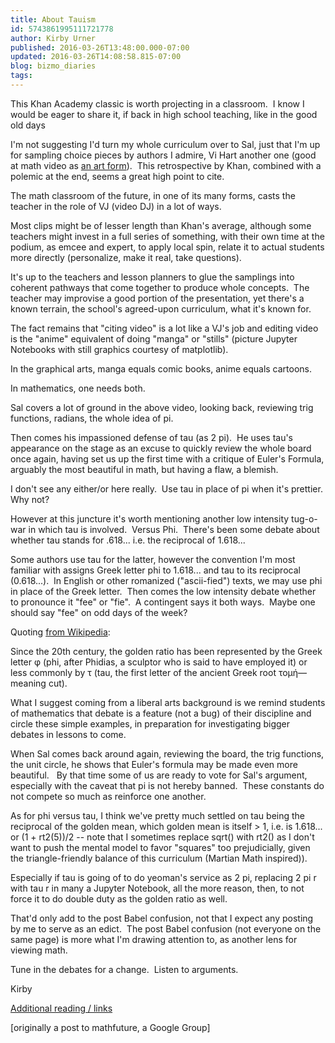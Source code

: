 ```yaml
---
title: About Tauism
id: 5743861995111721778
author: Kirby Urner
published: 2016-03-26T13:48:00.000-07:00
updated: 2016-03-26T14:08:58.815-07:00
blog: bizmo_diaries
tags: 
---
```


This Khan Academy classic is worth projecting in a 
classroom.  I know I would be eager to share it, if back in high school 
teaching, like in the good old days

I'm not suggesting I'd turn my whole curriculum over to Sal, just that I'm 
up for sampling choice pieces by authors I admire, Vi Hart another one 
(good at math video as [an art form](http://controlroom.blogspot.com/2016/03/wanderers-2016316.html)).  This retrospective by Khan, 
combined with a polemic at the end, seems a great high point to cite.

The
 math classroom of the future, in one of its many forms, casts the 
teacher in the role of VJ (video DJ) in a lot of ways.

Most clips might
 be of lesser length than Khan's average, although some teachers might 
invest in a full series of something, with their own time at the podium,
 as emcee and expert, to apply local spin, relate it to actual students 
more directly (personalize, make it real, take questions).

It's 
up to the teachers and lesson planners to glue the samplings into 
coherent pathways that come together to produce whole concepts.  The 
teacher may improvise a good portion of the presentation, yet there's a 
known terrain, the school's agreed-upon curriculum, what it's known for.

The fact remains that "citing video" is a lot like a VJ's job and editing 
video is the "anime" equivalent of doing "manga" or "stills" (picture 
Jupyter Notebooks with still graphics courtesy of matplotlib).

In the 
graphical arts, manga equals comic books, anime equals cartoons.

In 
mathematics, one needs both.

Sal covers a lot of ground in the above video, looking back, reviewing trig functions, radians, the whole idea of pi.  

Then comes his impassioned defense of tau (as 2 pi).  He uses tau's 
appearance on the stage as an excuse to quickly review the whole board 
once again, having set us up the first time with a critique of Euler's 
Formula, arguably the most beautiful in math, but having a flaw, a 
blemish.

I don't see any either/or here really.  Use tau in place of pi when it's prettier.  Why not?

However
 at this juncture it's worth mentioning another low intensity tug-o-war 
in which tau is involved.  Versus Phi.  There's been some debate about 
whether tau stands for .618... i.e. the reciprocal of 1.618...  

Some authors use tau for the latter, however the convention I'm most 
familiar with assigns Greek letter phi to 1.618... and tau to its 
reciprocal (0.618...).  In English or other romanized ("ascii-fied") 
texts, we may use phi in place of the Greek letter.  Then comes the low 
intensity debate whether to pronounce it "fee" or "fie".  A contingent 
says it both ways.  Maybe one should say "fee" on odd days of the week?

Quoting [from Wikipedia](https://en.wikipedia.org/wiki/Golden_ratio):

Since
 the 20th century, the golden ratio has been represented by the Greek 
letter φ (phi, after Phidias, a sculptor who is said to have employed 
it) or less commonly by τ (tau, the first letter of the ancient Greek 
root τομή—meaning cut).

What I suggest coming
 from a liberal arts background is we remind students of mathematics 
that debate is a feature (not a bug) of their discipline and circle 
these simple examples, in preparation for investigating bigger debates 
in lessons to come.

When Sal comes back around again, reviewing the board, the trig functions, the unit circle, he shows that 
Euler's formula may be made even more beautiful.   By that time some of 
us are ready to vote for Sal's argument, especially with the caveat that
 pi is not hereby banned.  These constants do not compete so much as 
reinforce one another.

As for phi versus tau, I think we've pretty much settled on tau being the reciprocal of the golden 
mean, which golden mean is itself > 1, i.e. is 1.618... or (1 + 
rt2(5))/2 -- note that I sometimes replace sqrt() with rt2() as I don't 
want to push the mental model to favor "squares" too prejudicially, 
given the triangle-friendly balance of this curriculum (Martian Math 
inspired)).

Especially if tau is going of to do 
yeoman's service as 2 pi, replacing 2 pi r with tau r in many a Jupyter 
Notebook, all the more reason, then, to not force it to do double duty 
as the golden ratio as well.

That'd only add to the post Babel 
confusion, not that I expect any posting by me to serve as an edict.  
The post Babel confusion (not everyone on the same page) is more what 
I'm drawing attention to, as another lens for viewing math.

Tune in the
 debates for a change.  Listen to arguments.

Kirby

[Additional reading / links](http://mathforum.org/kb/thread.jspa?threadID=2246748&tstart=0)
[](http://mathforum.org/kb/thread.jspa?threadID=2246748&tstart=0)

[originally a post to mathfuture, a Google Group]